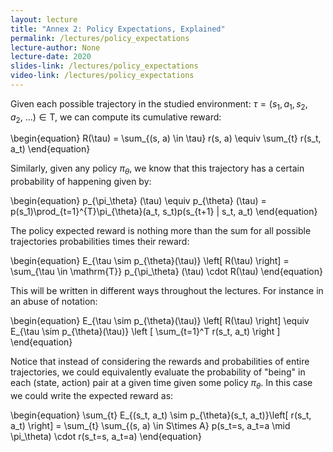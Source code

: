 ```yaml
---
layout: lecture
title: "Annex 2: Policy Expectations, Explained"
permalink: /lectures/policy_expectations
lecture-author: None
lecture-date: 2020
slides-link: /lectures/policy_expectations
video-link: /lectures/policy_expectations
---
```


Given each possible trajectory in the studied environment: $\tau = (s_1, a_1, s_2, a_2, \:...) \in \mathrm{T}$, we can compute its cumulative reward:

\begin{equation}
R(\tau) = \sum_{(s, a) \in \tau} r(s, a) \equiv \sum_{t} r(s_t, a_t)
\end{equation}

Similarly, given any policy $\pi_\theta$, we know that this trajectory has a certain probability of happening given by:

\begin{equation}
p_{\pi_\theta} (\tau) \equiv  p_{\theta} (\tau) = p(s_1)\prod_{t=1}^{T}\pi_{\theta}(a_t, s_t)p(s_{t+1} | s_t, a_t)
\end{equation}

The policy expected reward is nothing more than the sum for all possible trajectories probabilities times their reward:

\begin{equation}
E_{\tau \sim p_{\theta}(\tau)} \left[ R(\tau) \right] =
\sum_{\tau \in \mathrm{T}} p_{\pi_\theta} (\tau) \cdot R(\tau)
\end{equation}

This will be written in different ways throughout the lectures. For instance in an abuse of notation:

\begin{equation}
E_{\tau \sim p_{\theta}(\tau)} \left[ R(\tau) \right] \equiv
E_{\tau \sim p_{\theta}(\tau)}
\left [ \sum_{t=1}^T r(s_t, a_t) \right ]
\end{equation}

Notice that instead of considering the rewards and probabilities of entire trajectories, we could equivalently evaluate the probability of "being" in each (state, action) pair at a given time given some policy $\pi_\theta$.
In this case we could write the expected reward as:

\begin{equation}
\sum_{t} E_{(s_t, a_t) \sim p_{\theta}(s_t, a_t)}\left[ r(s_t, a_t) \right] =
\sum_{t} \sum_{(s, a) \in S\times A} p(s_t=s, a_t=a \mid \pi_\theta) \cdot r(s_t=s, a_t=a) 
\end{equation}
